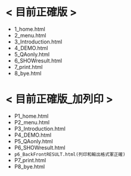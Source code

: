 # < 目前正確版 >
* 1_home.html
* 2_menu.html
* 3_Introduction.html
* 4_DEMO.html
* 5_QAonly.html
* 6_SHOWresult.html
* 7_print.html
* 8_bye.html

# < 目前正確版_加列印 >
* P1_home.html
* P2_menu.html
* P3_Introduction.html
* P4_DEMO.html
* P5_QAonly.html
* P6_SHOWresult.html
* `p6_BackFrontRESULT.html(列印和輸出格式軍正確)`
* P7_print.html
* P8_bye.html

